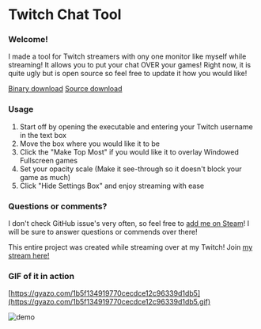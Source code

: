 # Twitch Chat Tool

### Welcome!

I made a tool for Twitch streamers with ony one monitor like myself while streaming! It allows you to put your chat OVER your games! Right now, it is quite ugly but is open source so feel free to update it how you would like!

[Binary download](https://thaisen.pw/twitchtool/Twitch%20Tool.exe)
[Source download](https://github.com/ThaisenPM/Twitch-Chat-Tool/archive/master.zip)

### Usage

1. Start off by opening the executable and entering your Twitch username in the text box
2. Move the box where you would like it to be
3. Click the "Make Top Most" if you would like it to overlay Windowed Fullscreen games
4. Set your opacity scale (Make it see-through so it doesn't block your game as much)
5. Click "Hide Settings Box" and enjoy streaming with ease

### Questions or comments?

I don't check GitHub issue's very often, so feel free to [add me on Steam](steam://friends/add/76561198219057417)! I will be sure to answer questions or commends over there!

This entire project was created while streaming over at my Twitch! Join [my stream here!](https://Twitch.tv/Thaisen)

### GIF of it in action

[https://gyazo.com/1b5f134919770cecdce12c96339d1db5](https://gyazo.com/1b5f134919770cecdce12c96339d1db5.gif)

![demo](Gif/usage.gif)
